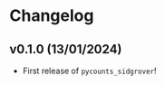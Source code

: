 # Changelog

<!--next-version-placeholder-->

## v0.1.0 (13/01/2024)

- First release of `pycounts_sidgrover`!